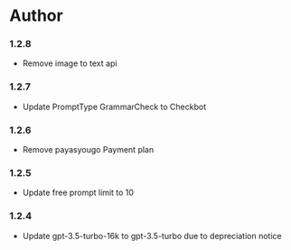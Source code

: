 # Author

### 1.2.8

- Remove image to text api

### 1.2.7

- Update PromptType GrammarCheck to Checkbot

### 1.2.6
- Remove payasyougo Payment plan

### 1.2.5
- Update free prompt limit to 10

### 1.2.4
- Update gpt-3.5-turbo-16k to gpt-3.5-turbo due to depreciation notice